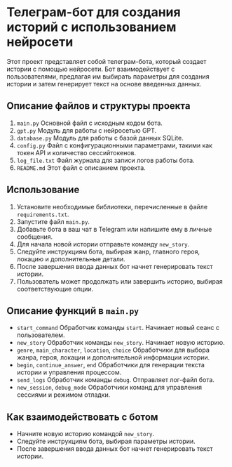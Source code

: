 # Телеграм-бот для создания историй с использованием нейросети

Этот проект представляет собой телеграм-бота, который создает истории с помощью нейросети. Бот взаимодействует с пользователями, предлагая им выбирать параметры для создания истории и затем генерирует текст на основе введенных данных.

## Описание файлов и структуры проекта

1. `main.py` Основной файл с исходным кодом бота.
2. `gpt.py` Модуль для работы с нейросетью GPT.
3. `database.py` Модуль для работы с базой данных SQLite.
4. `config.py` Файл с конфигурационными параметрами, такими как токен API и количество сессийтокенов.
5. `log_file.txt` Файл журнала для записи логов работы бота.
6. `README.md` Этот файл с описанием проекта.

## Использование

1. Установите необходимые библиотеки, перечисленные в файле `requirements.txt`.
2. Запустите файл `main.py`.
3. Добавьте бота в ваш чат в Telegram или напишите ему в личные сообщения.
4. Для начала новой истории отправьте команду `new_story`.
5. Следуйте инструкциям бота, выбирая жанр, главного героя, локацию и дополнительные детали.
6. После завершения ввода данных бот начнет генерировать текст истории.
7. Пользователь может продолжать или завершить историю, выбирая соответствующие опции.

## Описание функций в `main.py`

- `start_command` Обработчик команды `start`. Начинает новый сеанс с пользователем.
- `new_story` Обработчик команды `new_story`. Начинает новую историю.
- `genre`, `main_character`, `location`, `choice` Обработчики для выбора жанра, героя, локации и дополнительной информации истории.
- `begin`, `continue_answer`, `end` Обработчики для генерации текста истории и управления процессом.
- `send_logs` Обработчик команды `debug`. Отправляет лог-файл бота.
- `new_session`, `debug_mode` Обработчики команд для управления сессиями и режимом отладки.

## Как взаимодействовать с ботом

- Начните новую историю командой `new_story`.
- Следуйте инструкциям бота, выбирая параметры истории.
- После завершения ввода данных бот начнет генерировать текст истории.
